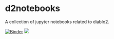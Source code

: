 # d2notebooks
A collection of jupyter notebooks related to diablo2.

[![Binder](https://mybinder.org/badge_logo.svg)](https://mybinder.org/v2/gh/youbetterdont/d2notebooks/master)
<a href="https://notebooks.azure.com/import/gh/youbetterdont/d2notebooks"><img src="https://notebooks.azure.com/launch.png" /></a>
